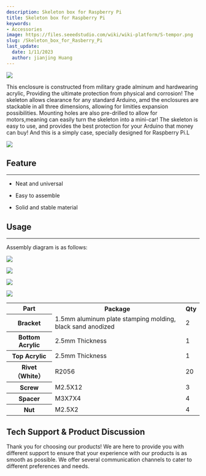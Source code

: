 ```yaml
---
description: Skeleton box for Raspberry Pi
title: Skeleton box for Raspberry Pi
keywords:
- Accessories
image: https://files.seeedstudio.com/wiki/wiki-platform/S-tempor.png
slug: /Skeleton_box_for_Rasberry_Pi
last_update:
  date: 1/11/2023
  author: jianjing Huang
---
```


![](https://files.seeedstudio.com/wiki/Skeleton_box_for_Rasberry_Pi/img/Pi_skeleton_02.jpg)

This enclosure is constructed from military grade alminum and hardwearing acrylic, Providing the ultimate protection from physical and corrosion! The skeleton allows clearance for any standard Arduino, amd the enclosures are stackable in all three dimensions, allowing for limitles expansion possibilities. Mounting holes are also pre-drilled to allow for motors,meaning can easily turn the skeleton into a mini-car! The skeleton is easy to use, and provides the best protection for your Arduino that money can buy! And this is a simply case, specially designed for Raspberry Pi.L

[![](https://files.seeedstudio.com/wiki/Seeed-WiKi/docs/images/300px-Get_One_Now_Banner-ragular.png)](https://www.seeedstudio.com/Skeleton-box-for-Raspberry-Pi-p-1547.html)

## Feature

---

* Neat and universal

* Easy to assemble

* Solid and stable material

## Usage

---
Assembly diagram is as follows:

![](https://files.seeedstudio.com/wiki/Skeleton_box_for_Rasberry_Pi/img/Skeleton_Box1.jpg)

![](https://files.seeedstudio.com/wiki/Skeleton_box_for_Rasberry_Pi/img/Skeleton_Box2.jpg)

![](https://files.seeedstudio.com/wiki/Skeleton_box_for_Rasberry_Pi/img/Skeleton_Box3.jpg)

![](https://files.seeedstudio.com/wiki/Skeleton_box_for_Rasberry_Pi/img/Skeleton_Box4.jpg)

<table cellSpacing={0} width="80%">
  <tbody><tr>
      <th scope="col"> Part
      </th>
      <th scope="col"> Package
      </th>
      <th scope="col"> Qty
      </th></tr>
    <tr>
      <th scope="row"> Bracket
      </th>
      <td> 1.5mm aluminum plate stamping molding, black sand anodized
      </td>
      <td> 2
      </td></tr>
    <tr>
      <th scope="row"> Bottom Acrylic
      </th>
      <td> 2.5mm Thickness
      </td>
      <td> 1
      </td></tr>
    <tr>
      <th scope="row">Top Acrylic
      </th>
      <td> 2.5mm Thickness
      </td>
      <td> 1
      </td></tr>
    <tr>
      <th scope="row">Rivet（White）
      </th>
      <td> R2056
      </td>
      <td> 20
      </td></tr>
    <tr>
      <th scope="row"> Screw
      </th>
      <td> M2.5X12
      </td>
      <td> 3
      </td></tr>
    <tr>
      <th scope="row">Spacer
      </th>
      <td> M3X7X4
      </td>
      <td> 4
      </td></tr>
    <tr>
      <th scope="row"> Nut
      </th>
      <td> M2.5X2
      </td>
      <td> 4
      </td></tr></tbody></table>

## Tech Support & Product Discussion

Thank you for choosing our products! We are here to provide you with different support to ensure that your experience with our products is as smooth as possible. We offer several communication channels to cater to different preferences and needs.

<div class="button_tech_support_container">
<a href="https://forum.seeedstudio.com/" class="button_forum"></a> 
<a href="https://www.seeedstudio.com/contacts" class="button_email"></a>
</div>

<div class="button_tech_support_container">
<a href="https://discord.gg/eWkprNDMU7" class="button_discord"></a> 
<a href="https://github.com/Seeed-Studio/wiki-documents/discussions/69" class="button_discussion"></a>
</div>

